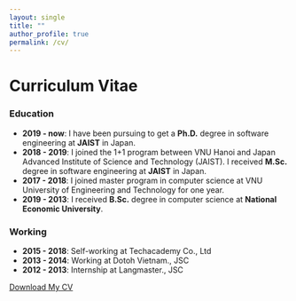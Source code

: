 ```yaml
---
layout: single
title: ""
author_profile: true
permalink: /cv/
---
```

# Curriculum Vitae
### Education
- **2019 - now**: I have been pursuing to get a **Ph.D.** degree in software engineering at **JAIST** in Japan.
- **2018 - 2019**: I joined the 1+1 program between VNU Hanoi and Japan Advanced Institute of Science and Technology (JAIST). I received **M.Sc.** degree in software engineering at **JAIST** in Japan.
- **2017 - 2018**: I joined master program in computer science at VNU University of Engineering and Technology for one year.
- **2019 - 2013**: I received **B.Sc.** degree in computer science at **National Economic University**.

### Working
- **2015 - 2018**: Self-working at Techacademy Co., Ltd
- **2013 - 2014**: Working at Dotoh Vietnam., JSC
- **2012 - 2013**: Internship at Langmaster., JSC

[Download My CV](/assets/files/canhminhdo.pdf)
